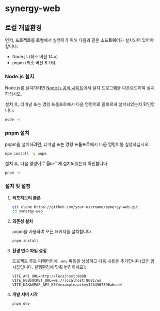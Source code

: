 # synergy-web

## 로컬 개발환경

먼저, 프로젝트를 로컬에서 실행하기 위해 다음과 같은 소프트웨어가 설치되어 있어야 합니다:

- Node.js (최소 버전 14.x)
- pnpm (최소 버전 8.7.6)

### Node.js 설치

Node.js를 설치하려면 [Node.js 공식 사이트](https://nodejs.org/)에서 설치 프로그램을 다운로드하여 설치하십시오.

설치 후, 터미널 또는 명령 프롬프트에서 다음 명령어로 올바르게 설치되었는지 확인합니다:

```sh
node -v
```

### pnpm 설치

pnpm을 설치하려면, 터미널 또는 명령 프롬프트에서 다음 명령어를 실행하십시오:

```sh
npm install -g pnpm
```

설치 후, 다음 명령어로 올바르게 설치되었는지 확인합니다:

```sh
pnpm -v
```

### 설치 및 설정

1. **리포지토리 클론**

   ```sh
   git clone https://github.com/your-username/synergy-web.git
   cd synergy-web
   ```

2. **의존성 설치**

   pnpm을 사용하여 모든 패키지를 설치합니다.

   ```sh
   pnpm install
   ```

3. **환경 변수 파일 설정**

   프로젝트 루트 디렉터리에 `.env` 파일을 생성하고 다음 내용을 추가합니다(값은 임시값입니다. 실행환경에 맞춰 변경하세요):

   ```env
   VITE_API_URL=http://localhost:8080
   VITE_WEBSOCKET_URL=ws://localhost:8081/ws
   VITE_KAKAOMAP_API_KEY=exampleapikey1234567890abcdef
   ```

4. **개발 서버 시작**
   ```sh
   pnpm dev
   ```
